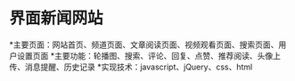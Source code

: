 界面新闻网站
===
*主要页面：网站首页、频道页面、文章阅读页面、视频观看页面、搜索页面、用户设置页面
*主要功能：轮播图、搜索、评论、回复、点赞、推荐阅读、头像上传、消息提醒、历史记录
*实现技术：javascript、jQuery、css、html

